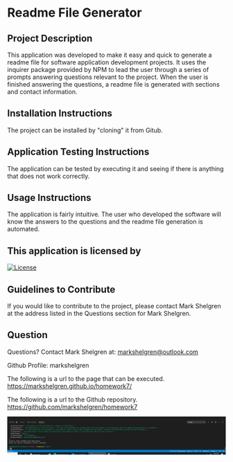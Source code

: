 # Readme File Generator

## Project Description

This application was developed to make it easy and quick to generate a readme file for software application development projects. It uses the inquirer package provided by NPM to lead the user through a series of prompts answering questions relevant to the project. When the user is finished answering the questions, a readme file is generated with sections and contact information.

## Installation Instructions

The project can be installed by "cloning" it from Gitub.

## Application Testing Instructions

The application can be tested by executing it and seeing if there is anything that does not work correctly.

## Usage Instructions

The application is fairly intuitive. The user who developed the software will know the answers to the questions and the readme file generation is automated.

## This application is licensed by

[![License](https://img.shields.io/badge/License-Boost%201.0-lightblue.svg)](https://www.boost.org/LICENSE_1_0.txt)

## Guidelines to Contribute

If you would like to contribute to the project, please contact Mark Shelgren at the address listed in the Questions section for Mark Shelgren.

## Question

Questions? Contact Mark Shelgren at: markshelgren@outlook.com

Github Profile: markshelgren

The following is a url to the page that can be executed.
https://markshelgren.github.io/homework7/

The following is a url to the Github repository.
https://github.com/markshelgren/homework7

![CLI in Action](sample.png)
